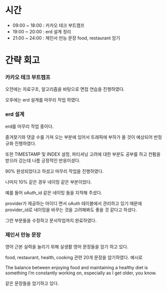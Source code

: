 # 시간
- 09:00 ~ 18:00 : 카카오 테크 부트캠프
- 19:00 ~ 20:00 : erd 설계 정리
- 21:00 ~ 24:00 : 제인서 만능 문장 food, restaurant 암기

# 간략 회고

### 카카오 테크 부트캠프

오전에는 자료구조, 알고리즘을 바탕으로 면접 연습을 진행하였다.

오후에는 erd 설계를 마무리 작업 하였다.

### erd 설계

erd를 마무리 작업 중이다.

즐겨찾기와 댓글 수를 가져 오는 부분에 있어서 트래픽에 부하가 올 것이 예상되어 반정규화 진행하였다.

또한 TIMESTAMP 및 INDEX 설정, 파티셔닝 고려에 대한 부분도 공부를 하고 컨펌을 받으러 갔는데 나름 긍정적인 반응이셨다.

90% 완성되었다고 하셨고 마무리 작업을 진행하였다.

나머지 10% 같은 경우 네이밍 같은 부분이었다.

예를 들어 oAuth_id 같은 네이밍 들을 지적해 주셨다.

provider가 제공하는 아이디 면서 oAuth 테이블에서 관리하고 있기 때문에 provider_id로 네이밍을 바꾸는 것을 고려해봐도 좋을 것 같다고 하셨다.

그런 부분들을 수정하고 문서작업까지 완료하였다.

### 제인서 만능 문장

영어 근본 실력을 늘리기 위해 실생활 영어 문장들을 암기 하고 있다.

food, restaurant, health, cooking 관련 20개 문장을 암기하였다. 예시로

The balance between enjoying food and maintaining a healthy diet is something I’m constantly working on, especially as I get older, you know.

같은 문장들을 암기하고 있다.